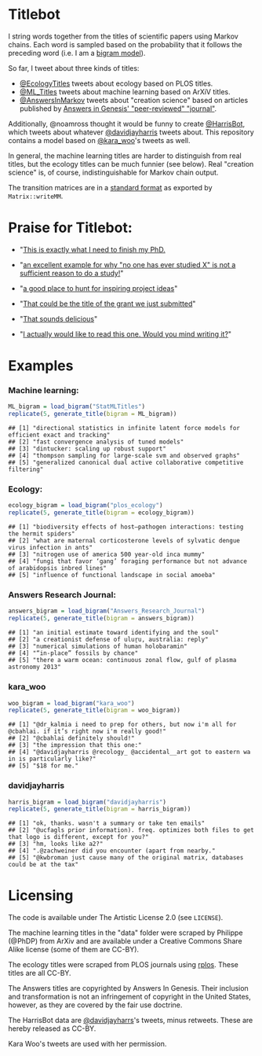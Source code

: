 Titlebot
=========

I string words together from the titles of scientific papers using Markov chains. Each word is sampled based on the probability that it follows the preceding word (i.e. I am a [bigram model](http://en.wikipedia.org/wiki/Bigram)).

So far, I tweet about three kinds of titles: 
* [@EcologyTitles](https://twitter.com/EcologyTitles) tweets about ecology based on PLOS titles.
* [@ML_Titles](https://twitter.com/ML_Titles) tweets about machine learning based on ArXiV titles.
* [@AnswersInMarkov](https://twitter.com/AnswersInMarkov) tweets about "creation science" based on articles published by [Answers in Genesis' "peer-reviewed" "journal"](http://www.answersingenesis.org/arj).

Additionally, @noamross thought it would be funny to create [@HarrisBot](https://twitter.com/HarrisBot), which tweets about whatever [@davidjayharris](https://twitter.com/davidjayharris) tweets about. This repository contains a model based on [@kara_woo](https://twitter.com/kara_woo)'s tweets as well.

In general, the machine learning titles are harder to distinguish from real titles, but the ecology titles can be much funnier (see below).  Real "creation science" is, of course, indistinguishable for Markov chain output.

The transition matrices are in a [standard format](http://math.nist.gov/MatrixMarket/formats.html#MMformat) as exported by `Matrix::writeMM`.

Praise for Titlebot:
====================

* "[This is exactly what I need to finish my PhD.](http://www.reddit.com/r/MachineLearning/comments/1ukbo5/tightening_mrf_relaxations_really_solve_sparse/cej8yel)

* "[an excellent example for why "no one has ever studied X" is not a sufficient reason to do a study!](https://twitter.com/duffy_ma/status/419629166787436546)"

* "[a good place to hunt for inspiring project ideas](https://twitter.com/noamross/status/419629657965617152)"

* "[That could be the title of the grant we just submitted](https://twitter.com/noamross/status/417781836626935808)"

* "[That sounds delicious](https://twitter.com/kara_woo/status/417781958476054528)"

* "[I actually would like to read this one. Would you mind writing it?](https://twitter.com/_NickGolding_/status/414848962164953088)"


Examples
========




### Machine learning:

```r
ML_bigram = load_bigram("StatMLTitles")
replicate(5, generate_title(bigram = ML_bigram))
```

```
## [1] "directional statistics in infinite latent force models for efficient exact and tracking"
## [2] "fast convergence analysis of tuned models"                                              
## [3] "dintucker: scaling up robust support"                                                   
## [4] "thompson sampling for large-scale svm and observed graphs"                              
## [5] "generalized canonical dual active collaborative competitive filtering"
```


### Ecology:

```r
ecology_bigram = load_bigram("plos_ecology")
replicate(5, generate_title(bigram = ecology_bigram))
```

```
## [1] "biodiversity effects of host–pathogen interactions: testing the hermit spiders"          
## [2] "what are maternal corticosterone levels of sylvatic dengue virus infection in ants"      
## [3] "nitrogen use of america 500 year-old inca mummy"                                         
## [4] "fungi that favor ‘gang’ foraging performance but not advance of arabidopsis inbred lines"
## [5] "influence of functional landscape in social amoeba"
```


### Answers Research Journal:

```r
answers_bigram = load_bigram("Answers_Research_Journal")
replicate(5, generate_title(bigram = answers_bigram))
```

```
## [1] "an initial estimate toward identifying and the soul"                     
## [2] "a creationist defense of uluṟu, australia: reply"                        
## [3] "numerical simulations of human holobaramin"                              
## [4] "“in-place” fossils by chance"                                            
## [5] "there a warm ocean: continuous zonal flow, gulf of plasma astronomy 2013"
```


### kara_woo

```r
woo_bigram = load_bigram("kara_woo")
replicate(5, generate_title(bigram = woo_bigram))
```

```
## [1] "@dr_kalmia i need to prep for others, but now i'm all for @cbahlai. if it’s right now i'm really good!"
## [2] "@cbahlai definitely should!"                                                                           
## [3] "the impression that this one:"                                                                         
## [4] "@davidjayharris @recology_ @accidental__art got to eastern wa in is particularly like?"                
## [5] "$18 for me."
```




### davidjayharris

```r
harris_bigram = load_bigram("davidjayharris")
replicate(5, generate_title(bigram = harris_bigram))
```

```
## [1] "ok, thanks. wasn't a summary or take ten emails"                                                       
## [2] "@ucfagls prior information). freq. optimizes both files to get that logo is different, except for you?"
## [3] "hm, looks like a2?"                                                                                    
## [4] ".@zachweiner did you encounter (apart from nearby."                                                    
## [5] "@kwbroman just cause many of the original matrix, databases could be at the tax"
```


Licensing
========
The code is available under The Artistic License 2.0 (see `LICENSE`).

The machine learning titles in the "data" folder were scraped by Philippe (@PhDP) from ArXiv and are available under a Creative Commons Share Alike license (some of them are CC-BY).

The ecology titles were scraped from PLOS journals using [rplos](https://github.com/ropensci/rplos). These titles are all CC-BY.

The Answers titles are copyrighted by Answers In Genesis. Their inclusion and transformation is not an infringement of copyright in the United States, however, as they are covered by the fair use doctrine. 

The HarrisBot data are [@davidjayharrs](https://twitter.com/davidjayharris)'s tweets, minus retweets. These are hereby released as CC-BY.

Kara Woo's tweets are used with her permission.
